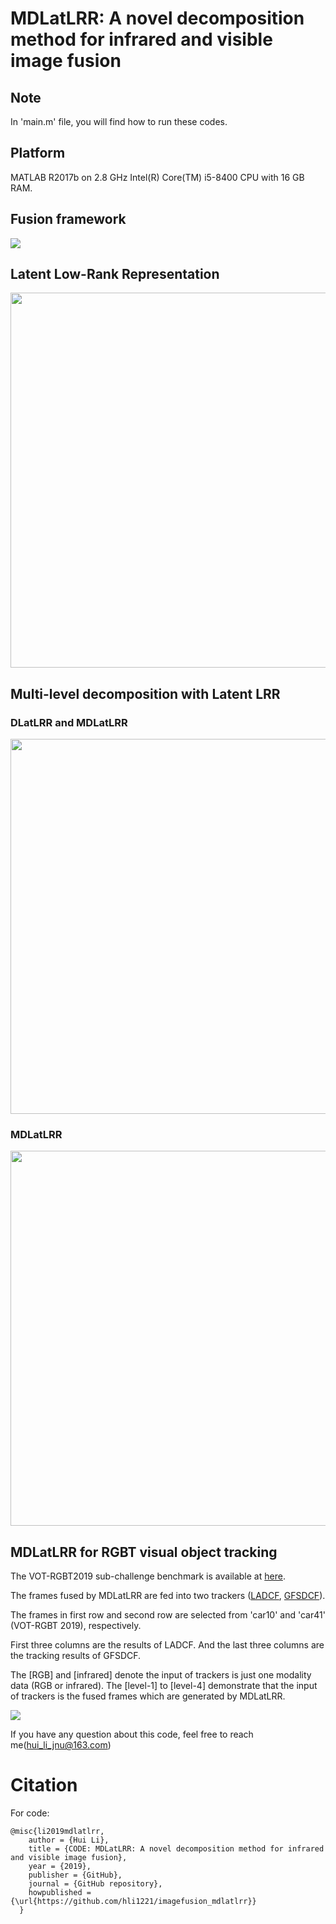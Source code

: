 # MDLatLRR: A novel decomposition method for infrared and visible image fusion

## Note
In 'main.m' file, you will find how to run these codes.

## Platform

MATLAB R2017b on 2.8 GHz Intel(R) Core(TM) i5-8400 CPU with 16 GB RAM.

## Fusion framework
![](https://github.com/hli1221/imagefusion_mdlatlrr/blob/master/figures/framework.png)

## Latent Low-Rank Representation
<img src="https://github.com/hli1221/imagefusion_mdlatlrr/blob/master/figures/latentlrr.png" width="600">

## Multi-level decomposition with Latent LRR

### DLatLRR and MDLatLRR
<img src="https://github.com/hli1221/imagefusion_mdlatlrr/blob/master/figures/DLatLRR.png" width="600">

### MDLatLRR
<img src="https://github.com/hli1221/imagefusion_mdlatlrr/blob/master/figures/MDLatLRR.png" width="600">


## MDLatLRR for RGBT visual object tracking
The VOT-RGBT2019 sub-challenge benchmark is available at [here](http://www.votchallenge.net/vot2019/dataset.html).

The frames fused by MDLatLRR are fed into two trackers ([LADCF](https://github.com/XU-TIANYANG/LADCF), [GFSDCF](https://github.com/XU-TIANYANG/GFS-DCF)).

The frames in first row and second row are selected from 'car10' and 'car41' (VOT-RGBT 2019), respectively. 

First three columns are the results of LADCF. And the last three columns are the tracking results of GFSDCF. 

The [RGB] and [infrared] denote the input of trackers is just one modality data (RGB or infrared). The [level-1] to [level-4] demonstrate that the input of trackers is the fused frames which are generated by MDLatLRR.


![](https://github.com/hli1221/imagefusion_mdlatlrr/blob/master/figures/rgbt-label-all.png)



If you have any question about this code, feel free to reach me(hui_li_jnu@163.com) 

# Citation


For code:
```
@misc{li2019mdlatlrr,
    author = {Hui Li},
    title = {CODE: MDLatLRR: A novel decomposition method for infrared and visible image fusion},
    year = {2019},
    publisher = {GitHub},
    journal = {GitHub repository},
    howpublished = {\url{https://github.com/hli1221/imagefusion_mdlatlrr}}
  }
```


